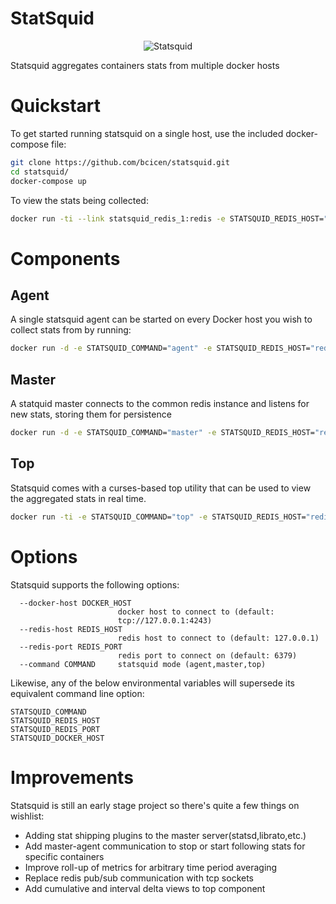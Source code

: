 # StatSquid

<p align="center">
  <img src="https://raw.githubusercontent.com/bcicen/statsquid/master/statsquid.png" alt="Statsquid"/>
</p>

Statsquid aggregates containers stats from multiple docker hosts

# Quickstart

To get started running statsquid on a single host, use the included docker-compose file:

```bash
git clone https://github.com/bcicen/statsquid.git
cd statsquid/
docker-compose up
```

To view the stats being collected:
```bash
docker run -ti --link statsquid_redis_1:redis -e STATSQUID_REDIS_HOST="redis" bcicen/statsquid --command top
```

# Components

## Agent

A single statsquid agent can be started on every Docker host you wish to collect stats from by running:
```bash
docker run -d -e STATSQUID_COMMAND="agent" -e STATSQUID_REDIS_HOST="redis.domain.com" -v /var/run/docker.sock:/var/run/docker.sock bcicen/statsquid
```

## Master

A statquid master connects to the common redis instance and listens for new stats, storing them for persistence
```bash
docker run -d -e STATSQUID_COMMAND="master" -e STATSQUID_REDIS_HOST="redis.domain.com" bcicen/statsquid
```

## Top

Statsquid comes with a curses-based top utility that can be used to view the aggregated stats in real time.
```bash
docker run -ti -e STATSQUID_COMMAND="top" -e STATSQUID_REDIS_HOST="redis.domain.com" bcicen/statsquid
```

# Options

Statsquid supports the following options:
```
  --docker-host DOCKER_HOST
                        docker host to connect to (default:
                        tcp://127.0.0.1:4243)
  --redis-host REDIS_HOST
                        redis host to connect to (default: 127.0.0.1)
  --redis-port REDIS_PORT
                        redis port to connect on (default: 6379)
  --command COMMAND     statsquid mode (agent,master,top)
```
Likewise, any of the below environmental variables will supersede its equivalent command line option:
```
STATSQUID_COMMAND
STATSQUID_REDIS_HOST
STATSQUID_REDIS_PORT
STATSQUID_DOCKER_HOST
```

# Improvements

Statsquid is still an early stage project so there's quite a few things on wishlist:
- Adding stat shipping plugins to the master server(statsd,librato,etc.)
- Add master-agent communication to stop or start following stats for specific containers
- Improve roll-up of metrics for arbitrary time period averaging
- Replace redis pub/sub communication with tcp sockets
- Add cumulative and interval delta views to top component 
